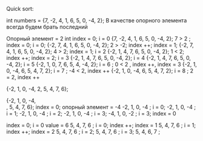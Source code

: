 Quick sort:

int numbers = {7, -2, 4, 1, 6, 5, 0, -4, 2};
В качестве опорного элемента всегда будем брать последний

Опорный элемент = 2
int index = 0; i = 0
{7, -2, 4, 1, 6, 5, 0, -4, 2}; 7 > 2 ; index = 0; i = 0;
{-2, 7, 4, 1, 6, 5, 0, -4, 2}; 2 > -2; index ++; index = 1;
{-2, 7, 4, 1, 6, 5, 0, -4, 2}; 4 > 2;  index = 1;  i = 2
{-2, 1, 4, 7, 6, 5, 0, -4, 2}; 1 < 2; index ++; index = 2; i = 3
{-2, 1, 4, 7, 6, 5, 0, -4, 2}; i = 4
{-2, 1, 4, 7, 6, 5, 0, -4, 2}; i = 5
{-2, 1, 0, 7, 6, 5, 4, -4, 2}; i = 6 ; 0 < 2 , index ++, index = 3
{-2, 1, 0, -4, 6, 5, 4, 7, 2}; i = 7 ; -4 < 2, index ++
{-2, 1, 0, -4, 6, 5, 4, 7, 2}; i = 8 ; 2 = 2, index ++

{-2, 1, 0, -4, 2, 5, 4, 7, 6};

{-2, 1, 0, -4,  
                , 5, 4, 7, 6};
index = 0;
опорный элемент = -4
-2, 1, 0, -4 ; i = 0;
-2, 1, 0, -4 ; i = 1;
-2, 1, 0, -4 ; i = 2;
-2, 1, 0, -4 ; i = 3;
-4, 1, 0, -2 ; i = 3; index = 0

index = 0; i = 0
value = 6
5, 4, 7, 6 ; i = 0; index ++; index = 1
5, 4, 7, 6 ; i = 1; index ++; index = 2
5, 4, 7, 6 ; i = 2;
5, 4, 7, 6 ; i = 3;
5, 4, 6, 7 ;